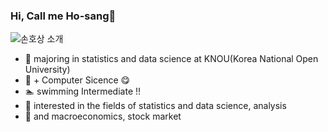 ### Hi,  Call me Ho-sang👋
![손호상 소개](https://capsule-render.vercel.app/api?type=venom&height=300&color=gradient&text=Hosang%20Son&fontAlign=50)
- 🏫 majoring in statistics and data science at KNOU(Korea National Open University)
- 🏫 + Computer Sicence 😋
- 🏊 swimming Intermediate !!
- 👀 interested in the fields of statistics and data science, analysis
- 👀 and macroeconomics, stock market
